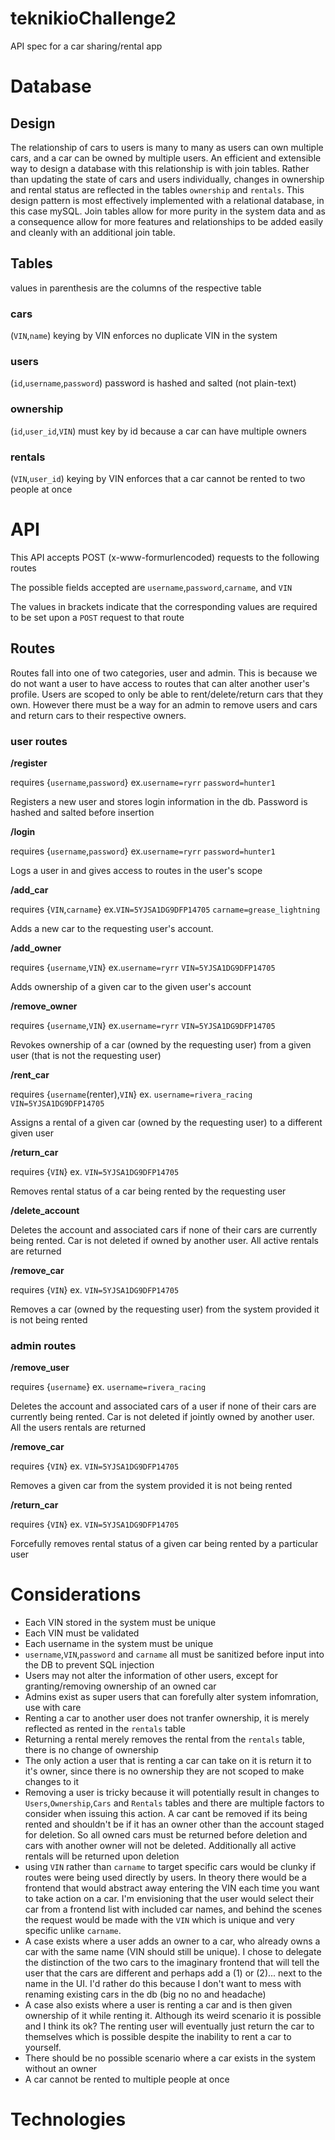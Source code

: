 # teknikioChallenge2
API spec for a car sharing/rental app


# Database 

## Design

The relationship of cars to users is many to many as users can own multiple cars, and a car can be owned by multiple users. An efficient and extensible way to design a database with this relationship is with join tables. Rather than updating the state of cars and users individually, changes in ownership and rental status are reflected in the tables `ownership` and `rentals`. This design pattern is most effectively implemented with a relational database, in this case mySQL. Join tables allow for more purity in the system data and as a consequence allow for more features and relationships to be added easily and cleanly with an additional join table.

## Tables

values in parenthesis are the columns of the respective table

### cars 
   (`VIN`,`name`)
   keying by VIN enforces no duplicate VIN in the system

### users 
   (`id`,`username`,`password`) 
   password is hashed and salted (not plain-text)

### ownership 
   (`id`,`user_id`,`VIN`)
   must key by id because a car can have multiple owners

### rentals 
   (`VIN`,`user_id`)
   keying by VIN enforces that a car cannot be rented to two people at once
   
# API

This API accepts POST (x-www-formurlencoded) requests to the following routes

The possible fields accepted are `username`,`password`,`carname`, and `VIN`

The values in brackets indicate that the corresponding values are required to be set upon a `POST` request to that route

## Routes

Routes fall into one of two categories, user and admin. This is because we do not want a user to have access to routes that can alter another user's profile. 
Users are scoped to only be able to rent/delete/return cars that they own.  However there must be a way for an admin to remove users and cars and return cars to their respective owners.

### user routes

**/register** 

requires {`username`,`password`} ex.`username=ryrr` `password=hunter1`

Registers a new user and stores login information in the db. Password is hashed and salted before insertion


**/login** 

requires {`username`,`password`} ex.`username=ryrr` `password=hunter1`

Logs a user in and gives access to routes in the user's scope


**/add_car** 

requires {`VIN`,`carname`} ex.`VIN=5YJSA1DG9DFP14705` `carname=grease_lightning`

Adds a new car to the requesting user's account. 


**/add_owner** 

requires {`username`,`VIN`} ex.`username=ryrr` `VIN=5YJSA1DG9DFP14705`

Adds ownership of a given car to the given user's account


**/remove_owner** 

requires {`username`,`VIN`} ex.`username=ryrr` `VIN=5YJSA1DG9DFP14705`

Revokes ownership of a car (owned by the requesting user) from a given user (that is not the requesting user)


**/rent_car** 

requires {`username`(renter),`VIN`} ex. `username=rivera_racing` `VIN=5YJSA1DG9DFP14705`

Assigns a rental of a given car (owned by the requesting user) to a different given user


**/return_car** 

requires {`VIN`} ex. `VIN=5YJSA1DG9DFP14705`

Removes rental status of a car being rented by the requesting user


**/delete_account**

Deletes the account and associated cars if none of their cars are currently being rented. 
Car is not deleted if owned by another user.
All active rentals are returned


**/remove_car** 

requires {`VIN`} ex.  `VIN=5YJSA1DG9DFP14705`

Removes a car (owned by the requesting user) from the system provided it is not being rented


### admin routes

**/remove_user** 

requires {`username`} ex. `username=rivera_racing`

Deletes the account and associated cars of a user if none of their cars are currently being rented.
Car is not deleted if jointly owned by another user.
All the users rentals are returned


**/remove_car** 

requires {`VIN`} ex.  `VIN=5YJSA1DG9DFP14705`

Removes a given car from the system provided it is not being rented


**/return_car** 

requires {`VIN`} ex. `VIN=5YJSA1DG9DFP14705`

Forcefully removes rental status of a given car being rented by a particular user


# Considerations

- Each VIN stored in the system must be unique 
- Each VIN must be validated
- Each username in the system must be unique
- `username`,`VIN`,`password` and `carname` all must be sanitized before input into the DB to prevent SQL injection
- Users may not alter the information of other users, except for granting/removing ownership of an owned car
- Admins exist as super users that can forefully alter system infomration, use with care
- Renting a car to another user does not tranfer ownership, it is merely reflected as rented in the `rentals` table 
- Returning a rental merely removes the rental from the `rentals` table, there is no change of ownership
- The only action a user that is renting a car can take on it is return it to it's owner, since there is no ownership they are not scoped to make changes to it
- Removing a user is tricky because it will potentially result in changes to `Users`,`Ownership`,`Cars` and `Rentals` tables and there are multiple factors to consider when issuing this action. A car cant be removed if its being rented and shouldn't be if it has an owner other than the account staged for deletion. So all owned cars must be returned before deletion and cars with another owner will not be deleted. Additionally all active rentals will be returned upon deletion
- using `VIN` rather than `carname` to target specific cars would be clunky if routes were being used directly by users. In theory there would be a frontend that would abstract away entering the VIN each time you want to take action on a car. I'm envisioning that the user would select their car from a frontend list with included car names, and behind the scenes the request would be made with the `VIN` which is unique and very specific unlike `carname`.
- A case exists where a user adds an owner to a car, who already owns a car with the same name (VIN should still be unique). I chose to delegate the distinction of the two cars to the imaginary frontend that will tell the user that the cars are different and perhaps add a (1) or (2)... next to the name in the UI. I'd rather do this because I don't want to mess with renaming existing cars in the db (big no no and headache)
- A case also exists where a user is renting a car and is then given ownership of it while renting it. Although its weird scenario it is possible and I think its ok? The renting user will eventually just return the car to themselves which is possible despite the inability to rent a car to yourself.
- There should be no possible scenario where a car exists in the system without an owner 
- A car cannot be rented to multiple people at once



# Technologies


